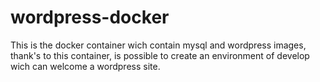 # wordpress-docker
This is the docker container wich contain mysql and wordpress images, thank's to this container, is possible to create an environment of develop wich can welcome a wordpress site.

